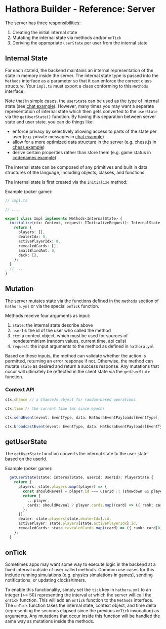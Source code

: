 # Hathora Builder - Reference: Server

The server has three responsibilities:

1. Creating the initial internal state
2. Mutating the internal state via methods and/or `onTick`
3. Deriving the appropriate `userState` per user from the internal state

## Internal State

For each stateId, the backend maintains an internal representation of the state in memory inside the server. The internal state type is passed into the `Methods` interface as a parameter so that it can enforce the correct class structure. Your `impl.ts` must export a class conforming to this `Methods` interface.

Note that in simple cases, the `userState` can be used as the type of internal state (see [chat example](https://github.com/hathora/hathora/tree/develop/examples/chat)). However, many times you may want a separate representation of internal state which then gets converted to the `userState` via the `getUserState()` function. By having this separation between server state and user state, you can do things like:

- enforce privacy by selectively allowing access to parts of the state per user (e.g. private messages in [chat example](https://github.com/hathora/hathora/blob/develop/examples/chat/server/impl.ts))
- allow for a more optimized data structure in the server (e.g. chess.js in [chess example](https://github.com/hathora/hathora/blob/develop/examples/chess/server/impl.ts))
- derive certain properties rather than store them (e.g. game status in [codenames example](https://github.com/hathora/hathora/blob/develop/examples/codenames/server/impl.ts))

The internal state can be composed of any primitives and built in data structures of the language, including objects, classes, and functions.

The internal state is first created via the `initialize` method:

Example (poker game):

```ts
// impl.ts

// ...

export class Impl implements Methods<InternalState> {
  initialize(ctx: Context, request: IInitializeRequest): InternalState {
    return {
      players: [],
      dealerIdx: 0,
      activePlayerIdx: 0,
      revealedCards: [],
      smallBlindAmt: 0,
      deck: [],
    };
  }
  // ...
}
```

## Mutation

The server mutates state via the functions defined in the `methods` section of `hathora.yml` or via the special `onTick` function.

Methods receive four arguments as input:

1. `state`: the internal state describe above
2. `userId`: the id of the user who called the method
3. `ctx`: a context object, which must be used for sources of nondeterminism (random values, current time, api calls)
4. `request`: the input arguments to the method as defined in `hathora.yml`

Based on these inputs, the method can validate whether the action is permitted, returning an error response if not. Otherwise, the method can mutate `state` as desired and return a success response. Any mutations that occur will ultimately be reflected in the client state via the `getUserState` function.

### Context API

```ts
ctx.chance // a ChanceJs object for random-based operations

ctx.time // the current time (ms since epoch)

ctx.sendEvent(event: EventType, data: HathoraEventPayloads[EventType], to: UserId) // send an event to a particular user

ctx.broadcastEvent(event: EventType, data: HathoraEventPayloads[EventType]) // broadcast an event to all connected users
```

## getUserState

The `getUserState` function converts the internal state to the user state based on the userId.

Example (poker game):

```ts
  getUserState(state: InternalState, userId: UserId): PlayerState {
    return {
      players: state.players.map((player) => {
        const shouldReveal = player.id === userId || (showdown && player.status === PlayerStatus.PLAYED);
        return {
          ...player,
          cards: shouldReveal ? player.cards.map((card) => ({ rank: card[0], suit: card[1] })) : [],
        };
      }),
      dealer: state.players[state.dealerIdx].id,
      activePlayer: state.players[state.activePlayerIdx].id,
      revealedCards: state.revealedCards.map((card) => ({ rank: card[0], suit: card[1] })),
    };
  }
```

## onTick

Sometimes apps may want some way to execute logic in the backend at a fixed interval outside of user called methods. Common use cases for this include running simulations (e.g. physics simulations in games), sending notifications, or updating clocks/timers.

To enable this functionality, simply set the `tick` key in `hathora.yml` to an integer (>= 50) representing the interval at which the server will call the `onTick` function. This will add an `onTick` function to the `Methods` interface. The `onTick` function takes the internal state, context object, and time delta (representing the seconds elapsed since the previous `onTick` invocation) as arguments. Any mutations that occur inside this function will be handled the same way as mutations inside the methods.
